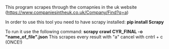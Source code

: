 This program scrapes through the comapnies in the uk website (https://www.companiesintheuk.co.uk/Company/Find?q=a) 

In order to use this tool you need to have scrapy installed: **pip install Scrapy**

To run it use the following command: **scrapy crawl CYR_FINAL -o "name_of_file".json**
This scrapes every result with "a" cancel with cntrl + c (ONCE!)

